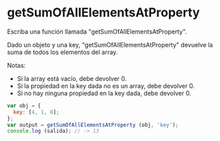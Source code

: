 # getSumOfAllElementsAtProperty

Escriba una función llamada "getSumOfAllElementsAtProperty".

Dado un objeto y una key, "getSumOfAllElementsAtProperty" devuelve la suma de todos los elementos del array.

Notas:
* Si la array está vacío, debe devolver 0.
* Si la propiedad en la key dada no es un array, debe devolver 0.
* Si no hay ninguna propiedad en la key dada, debe devolver 0.
```js
var obj = {
  key: [4, 1, 8];
};
var output = getSumOfAllElementsAtProperty (obj, 'key');
console.log (salida); // -> 13
```
